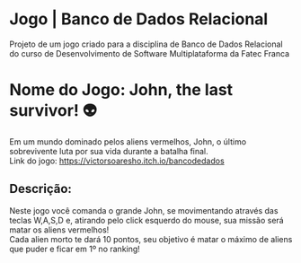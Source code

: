 # Jogo | Banco de Dados Relacional
 Projeto de um jogo criado para a disciplina de Banco de Dados Relacional do curso de Desenvolvimento de Software Multiplataforma da Fatec Franca

 # Nome do Jogo: John, the last survivor! 👽
 Em um mundo dominado pelos aliens vermelhos, John, o último sobrevivente luta por sua vida durante a batalha final. <BR>
 Link do jogo: <a href="https://victorsoaresho.itch.io/bancodedados" target="_blank">https://victorsoaresho.itch.io/bancodedados<a>

 ## Descrição: 
 Neste jogo você comanda o grande John, se movimentando através das teclas W,A,S,D e, atirando pelo click esquerdo do mouse, sua missão será matar os aliens vermelhos!
 <BR>
 Cada alien morto te dará 10 pontos, seu objetivo é matar o máximo de aliens que puder e ficar em 1º no ranking!

 
